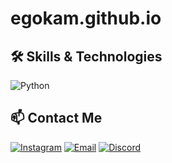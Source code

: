 # egokam.github.io

## 🛠 Skills & Technologies  

![Python](https://img.shields.io/badge/Python-3776AB?style=for-the-badge&logo=python&logoColor=white)


## 📫 Contact Me  

[![Instagram](https://img.shields.io/badge/Instagram-E4405F?style=for-the-badge&logo=instagram&logoColor=white)](https://instagram.com/kamal_elotmani)
[![Email](https://img.shields.io/badge/Email-D14836?style=for-the-badge&logo=gmail&logoColor=white)](mailto:egokam.07@gmail.com)
[![Discord](https://img.shields.io/badge/Discord-5865F2?style=for-the-badge&logo=discord&logoColor=white)](https://discord.gg/egokam)

